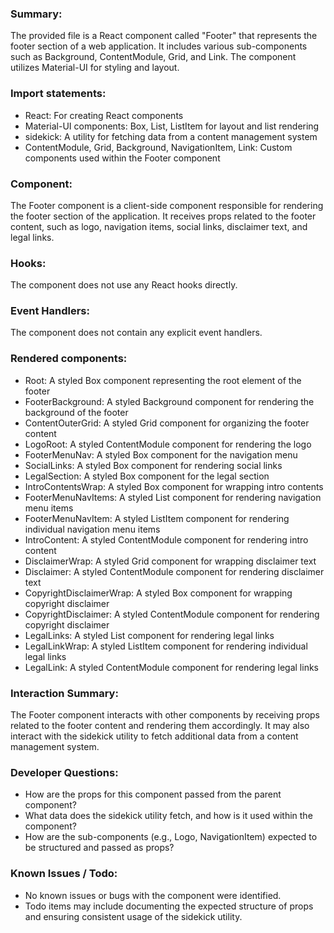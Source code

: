 ### Summary:
The provided file is a React component called "Footer" that represents the footer section of a web application. It includes various sub-components such as Background, ContentModule, Grid, and Link. The component utilizes Material-UI for styling and layout.

### Import statements:
- React: For creating React components
- Material-UI components: Box, List, ListItem for layout and list rendering
- sidekick: A utility for fetching data from a content management system
- ContentModule, Grid, Background, NavigationItem, Link: Custom components used within the Footer component

### Component:
The Footer component is a client-side component responsible for rendering the footer section of the application. It receives props related to the footer content, such as logo, navigation items, social links, disclaimer text, and legal links.

### Hooks:
The component does not use any React hooks directly.

### Event Handlers:
The component does not contain any explicit event handlers.

### Rendered components:
- Root: A styled Box component representing the root element of the footer
- FooterBackground: A styled Background component for rendering the background of the footer
- ContentOuterGrid: A styled Grid component for organizing the footer content
- LogoRoot: A styled ContentModule component for rendering the logo
- FooterMenuNav: A styled Box component for the navigation menu
- SocialLinks: A styled Box component for rendering social links
- LegalSection: A styled Box component for the legal section
- IntroContentsWrap: A styled Box component for wrapping intro contents
- FooterMenuNavItems: A styled List component for rendering navigation menu items
- FooterMenuNavItem: A styled ListItem component for rendering individual navigation menu items
- IntroContent: A styled ContentModule component for rendering intro content
- DisclaimerWrap: A styled Grid component for wrapping disclaimer text
- Disclaimer: A styled ContentModule component for rendering disclaimer text
- CopyrightDisclaimerWrap: A styled Box component for wrapping copyright disclaimer
- CopyrightDisclaimer: A styled ContentModule component for rendering copyright disclaimer
- LegalLinks: A styled List component for rendering legal links
- LegalLinkWrap: A styled ListItem component for rendering individual legal links
- LegalLink: A styled ContentModule component for rendering legal links

### Interaction Summary:
The Footer component interacts with other components by receiving props related to the footer content and rendering them accordingly. It may also interact with the sidekick utility to fetch additional data from a content management system.

### Developer Questions:
- How are the props for this component passed from the parent component?
- What data does the sidekick utility fetch, and how is it used within the component?
- How are the sub-components (e.g., Logo, NavigationItem) expected to be structured and passed as props?

### Known Issues / Todo:
- No known issues or bugs with the component were identified.
- Todo items may include documenting the expected structure of props and ensuring consistent usage of the sidekick utility.
